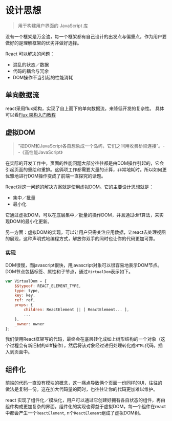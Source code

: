 
# 设计思想

> 用于构建用户界面的 JavaScript 库

没有一个框架是万金油，每一个框架都有自己设计的出发点与偏重点，作为用户要做好的是理解框架的优劣并做好选择。

React 可以解决的问题：
- 混乱的状态／数据
- 代码的耦合与冗余
- DOM操作不当引起的性能消耗


## 单向数据流

react采用flux架构，实现了自上而下的单向数据流，来降低开发的复杂性。
具体可以看[Flux 架构入门教程](http://www.ruanyifeng.com/blog/2016/01/flux.html)

## 虚拟DOM

>“把DOM和JavaScript各自想象成一个岛屿，它们之间用收费桥梁连接”。--《高性能JavaScript》

在实际的开发工作中，页面的性能问题大部分往往都是由DOM操作引起的，它会引起页面的重绘和重排。这俩项工作都需要大量的计算，非常地耗时。所以如何更优雅地进行DOM操作变成了前端一直探究的话题。

React对这一问题的解决方案就是使用虚拟DOM。它的主要设计思想就是：
+ 集中／批量
+ 最小化

它通过虚拟DOM，可以在底层集中／批量的操作DOM，并且通过diff算法，来实现DOM的最小化更新。

另一方面：虚拟DOM的实现，可以让用户只需关注应用数据，让react去处理视图的展现，这种声明式地编程方式，解放你双手的同时也让你的代码更加可靠。


### 实现
DOM很慢，而javascript很快，用javascript对象可以很容易地表示DOM节点。DOM节点包括标签、属性和子节点，通过`VirtualDom`表示如下。

```js
var VirtualDom = {
    $$typeof: REACT_ELEMENT_TYPE,
    type: type,
    key: key,
    ref: ref,
    props: {
        children: ReactElement || [ ReactElement... ],
        ...
    },
    _owner: owner
};
```
我们使用React框架写的代码，最终会在底层转化成如上树形结构的一个对象（这个过程会有新旧树的diff操作），然后将该对象经过递归处理转化成`HTML`代码，插入到页面中。


## 组件化
前端的代码一直没有模块的概念，这一痛点导致俩个页面一份同样的UI，往往的做法是复制一份。这在加大代码量的同时，也往往让你的代码更加难以维护。

react 实现了组件化／模块化，用户可以通过它创建好拥有各自状态的组件，再由组件构成更加复杂的界面。组件化的实现也得益于虚拟DOM，每一个组件在react中都会产生一个`ReactElement`, n个`ReactElement`组成了虚拟DOM树。
